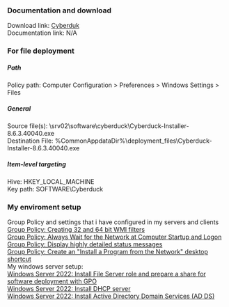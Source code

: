 ### Documentation and download
Download link: [Cyberduk](https://cyberduck.io/download/) <br />
Documentation link: N/A <br />

### For file deployment
##### Path
Policy path: Computer Configuration > Preferences > Windows Settings > Files <br />
##### General
Source file(s): \\srv02\software\cyberduck\Cyberduck-Installer-8.6.3.40040.exe <br />
Destination File: %CommonAppdataDir%\deployment_files\Cyberduck-Installer-8.6.3.40040.exe <br />
##### Item-level targeting
Hive: HKEY_LOCAL_MACHINE <br />
Key path: SOFTWARE\Cyberduck


### My enviroment setup
Group Policy and settings that i have configured in my servers and clients <br />
[Group Policy: Creating 32 and 64 bit WMI filters](https://youtu.be/ffBIiQaVXGM) <br />
[Group Policy: Always Wait for the Network at Computer Startup and Logon](https://youtu.be/8BF0rU7peNk) <br />
[Group Policy: Display highly detailed status messages](https://youtu.be/2LB51n4O1Lk) <br />
[Group Policy: Create an "Install a Program from the Network" desktop shortcut](https://youtu.be/s_pMiG0F0ho) <br />
My windows server setup: <br />
[Windows Server 2022: Install File Server role and prepare a share for software deployment with GPO](https://youtu.be/jEWSdC2qwyA) <br />
[Windows Server 2022: Install DHCP server](https://youtu.be/8n0MD9stQis) <br />
[Windows Server 2022: Install Active Directory Domain Services (AD DS)](https://youtu.be/1cYewbW3Tl0) <br />
